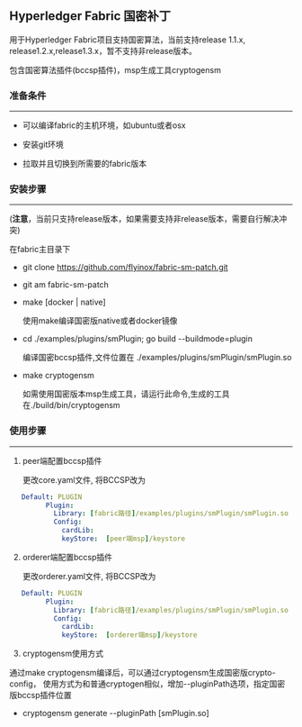 ## Hyperledger Fabric 国密补丁

用于Hyperledger Fabric项目支持国密算法，当前支持release 1.1.x, release1.2.x,release1.3.x，暂不支持非release版本。

包含国密算法插件(bccsp插件)，msp生成工具cryptogensm

### 准备条件
---
* 可以编译fabric的主机环境，如ubuntu或者osx

* 安装git环境

* 拉取并且切换到所需要的fabric版本

### 安装步骤
---

(**注意**，当前只支持release版本，如果需要支持非release版本，需要自行解决冲突)

在fabric主目录下

* git clone https://github.com/flyinox/fabric-sm-patch.git

* git am fabric-sm-patch

* make [docker | native]

  使用make编译国密版native或者docker镜像

* cd ./examples/plugins/smPlugin; go build --buildmode=plugin

   编译国密bccsp插件,文件位置在 ./examples/plugins/smPlugin/smPlugin.so

* make cryptogensm

   如需使用国密版本msp生成工具，请运行此命令,生成的工具在./build/bin/cryptogensm


### 使用步骤
---

1. peer端配置bccsp插件

   更改core.yaml文件, 将BCCSP改为
`````yaml
   Default: PLUGIN
         Plugin:
           Library: [fabric路径]/examples/plugins/smPlugin/smPlugin.so
           Config:
             cardLib:
             keyStore:  [peer端msp]/keystore
`````
2. orderer端配置bccsp插件

   更改orderer.yaml文件, 将BCCSP改为
`````yaml
   Default: PLUGIN
         Plugin:
           Library: [fabric路径]/examples/plugins/smPlugin/smPlugin.so
           Config:
             cardLib:
             keyStore:  [orderer端msp]/keystore
`````
3. cryptogensm使用方式

通过make cryptogensm编译后，可以通过cryptogensm生成国密版crypto-config，
使用方式为和普通cryptogen相似，增加--pluginPath选项，指定国密版bccsp插件位置

* cryptogensm generate   --pluginPath [smPlugin.so]
